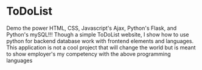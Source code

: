 # ToDoList
Demo the power HTML, CSS, Javascript's Ajax, Python's Flask, and Python's mySQL!!! 
Though a simple ToDoList website, I show how to use python for backend database work with frontend elements and languages.
This application is not a cool project that will change the world but is meant to show employer's my competency with the above programming languages
